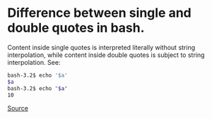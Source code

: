# Difference between single and double quotes in bash.

Content inside single quotes is interpreted literally without string interpolation, while content inside
double quotes is subject to string interpolation. See:

```bash
bash-3.2$ echo '$a'
$a
bash-3.2$ echo "$a"
10
```

[Source](https://stackoverflow.com/questions/6697753/difference-between-single-and-double-quotes-in-bash#:~:text=If%20you're%20referring%20to,the%20value%20of%20the%20variable.&text=Save%20this%20answer.,-Show%20activity%20on)